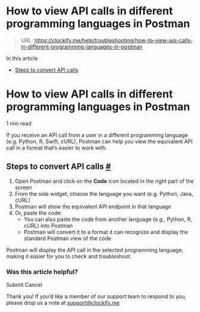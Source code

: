 # How to view API calls in different programming languages in Postman

> URL: https://clockify.me/help/troubleshooting/how-to-view-api-calls-in-different-programming-languages-in-postman

In this article

* [Steps to convert API calls](#steps-to-convert-api-calls)

# How to view API calls in different programming languages in Postman

1 min read

If you receive an API call from a user in a different programming language (e.g. Python, R, Swift, cURL), Postman can help you view the equivalent API call in a format that’s easier to work with.

## Steps to convert API calls [#](#steps-to-convert-api-calls)

1. Open Postman and click on the **Code** icon located in the right part of the screen
2. From the side widget, choose the language you want (e.g. Python, Java, cURL)
3. Postman will show the equivalent API endpoint in that language
4. Or, paste the code:  
   * You can also paste the code from another language (e.g., Python, R, cURL) into Postman
   * Postman will convert it to a format it can recognize and display the standard Postman view of the code

Postman will display the API call in the selected programming language, making it easier for you to check and troubleshoot.

### Was this article helpful?

Submit
Cancel

Thank you! If you’d like a member of our support team to respond to you, please drop us a note at support@clockify.me